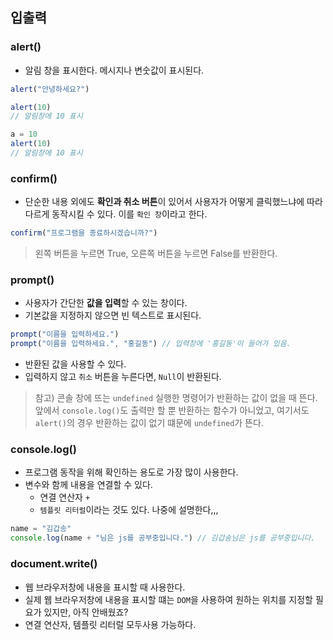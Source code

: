 
## 입출력

### alert()
- 알림 창을 표시한다. 메시지나 변숫값이 표시된다.
```js
alert("안녕하세요?")

alert(10)
// 알림창에 10 표시

a = 10
alert(10)
// 알림창에 10 표시
```

### confirm()
- 단순한 내용 외에도 **확인과 취소 버튼**이 있어서 사용자가 어떻게 클릭했느냐에 따라 다르게 동작시킬 수 있다. 이를 `확인 창`이라고 한다.
```js
confirm("프로그램을 종료하시겠습니까?")
```
> 왼쪽 버튼을 누르면 True, 오른쪽 버튼을 누르면 False를 반환한다.


### prompt()
- 사용자가 간단한 **값을 입력**할 수 있는 창이다.
- 기본값을 지정하지 않으면 빈 텍스트로 표시된다.
```js
prompt("이름을 입력하세요.")
prompt("이름을 입력하세요.", "홍길동") // 입력창에 '홍길동'이 들어가 있음.
```
- 반환된 값을 사용할 수 있다.
- 입력하지 않고 `취소` 버튼을 누른다면, `Null`이 반환된다.

> 참고) 콘솔 창에 뜨는 `undefined`
> 실행한 명령어가 반환하는 값이 없을 때 뜬다. 앞에서 `console.log()`도 출력만 할 뿐 반환하는 함수가 아니었고, 여기서도 `alert()`의 경우 반환하는 값이 없기 떄문에 `undefined`가 뜬다.


### console.log()
- 프로그램 동작을 위해 확인하는 용도로 가장 많이 사용한다.
- 변수와 함께 내용을 연결할 수 있다.
	- 연결 연산자 `+`
	- `템플릿 리터럴`이라는 것도 있다. 나중에 설명한다,,,
```js
name = "김갑송"
console.log(name + "님은 js를 공부중입니다.") // 김갑송님은 js를 공부중입니다.
```

### document.write()
- 웹 브라우저창에 내용을 표시할 때 사용한다. 
- 실제 웹 브라우저창에 내용을 표시할 떄는 `DOM`을 사용하여 원하는 위치를 지정할 필요가 있지만, 아직 안배웠죠?
- 연결 연산자, 템플릿 리터럴 모두사용 가능하다.

